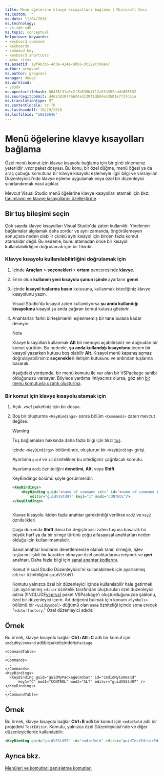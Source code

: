 ```yaml
---
title: Menü öğelerine klavye kısayolları bağlama | Microsoft Docs
ms.custom: ''
ms.date: 11/04/2016
ms.technology:
- vs-ide-sdk
ms.topic: conceptual
helpviewer_keywords:
- keyboard command
- keyboards
- command key
- keyboard shortcuts
- menu items
ms.assetid: 19f483b6-4d3e-424e-9d68-dc129c788e47
author: gregvanl
ms.author: gregvanl
manager: douge
ms.workload:
- vssdk
ms.openlocfilehash: 66436f31a0c2f3b895b4f12a5fb352eddf685632
ms.sourcegitcommit: d462dd10746624ad139f1db04edd501e7737d51e
ms.translationtype: MT
ms.contentlocale: tr-TR
ms.lasthandoff: 10/29/2018
ms.locfileid: "50219646"
---
```

# <a name="bind-keyboard-shortcuts-to-menu-items"></a>Menü öğelerine klavye kısayolları bağlama
Özel menü komut için klavye kısayolu bağlama için bir girdi eklemeniz yeterlidir *.vsct* paket dosyası. Bu konu, bir özel düğme, menü öğesi ya da araç çubuğu komutuna bir klavye kısayolu eşlemeyle ilgili bilgi ve varsayılan Düzenleyicisi'nde klavye eşleme uygulamak veya özel bir düzenleyici sınırlandırmak nasıl açıklar.  
  
 Mevcut Visual Studio menü öğelerine klavye kısayolları atamak için bkz: [tanımlayın ve klavye kısayollarını özelleştirme](../ide/identifying-and-customizing-keyboard-shortcuts-in-visual-studio.md).  
  
## <a name="choose-a-key-combination"></a>Bir tuş bileşimi seçin  
 Çok sayıda klavye kısayolları Visual Studio'da zaten kullanıldı. Yinelenen bağlamalar algılamak daha zordur ve aynı zamanda, öngörülemeyen sonuçlara neden olabilir çünkü aynı kısayol için birden fazla komut atamalıdır değil. Bu nedenle, bunu atamadan önce bir kısayol kullanılabilirliğini doğrulamak için bir fikirdir.  
  
### <a name="to-verify-the-availability-of-a-keyboard-shortcut"></a>Klavye kısayolu kullanılabilirliğini doğrulamak için  
  
1. İçinde **Araçları** > **seçenekleri** > **ortam** penceresinde **klavye**.  
  
2. Emin olun **kullanım yeni kısayolu şunun içinde** ayarlanır **genel**.  
  
3. İçinde **kısayol tuşlarına basın** kutusuna, kullanmak istediğiniz klavye kısayolunu yazın.  
  
    Visual Studio'da kısayol zaten kullanılıyorsa **şu anda kullandığı kısayolunu** kısayol şu anda çağıran komut kutusu gösterir.  
  
4. Anahtarları farklı birleşimlerini eşlenmemiş bir tane bulana kadar deneyin.  
  
   > [!NOTE]
   >  Klavye kısayolları kullanmak **Alt** bir menüyü açabilirsiniz ve doğrudan bir komut yürütün. Bu nedenle, **şu anda kullandığı kısayolunu** içeren bir kısayol yazarken kutusu boş olabilir **Alt**. Kısayol menü kapanış açmaz doğrulayabilirsiniz **seçenekleri** iletişim kutusunu ve ardından tuşlarına basarak.  
  
   Aşağıdaki yordamda, bir menü komutu ile var olan bir VSPackage sahibi olduğunuzu varsayar. Böylece yardıma ihtiyacınız olursa, göz atın [bir menü komutuyla uzantı oluşturma](../extensibility/creating-an-extension-with-a-menu-command.md).  
  
### <a name="to-assign-a-keyboard-shortcut-to-a-command"></a>Bir komut için klavye kısayolu atamak için  
  
1. Açık *.vsct* paketiniz için bir dosya.  
  
2. Boş bir oluşturma `<KeyBindings>` sonra bölüm `<Commands>` zaten mevcut değilse.  
  
   > [!WARNING]
   >  Tuş bağlamaları hakkında daha fazla bilgi için bkz: [tuş](../extensibility/keybinding-element.md).  
  
    İçinde `<KeyBindings>` bölümünde, oluşturun bir `<KeyBinding>` girişi.  
  
    Ayarlama `guid` ve `id` öznitelikler bu istediğiniz çağrılacak komutu.  
  
    Ayarlama `mod1` özniteliğini **denetimi**, **Alt**, veya **Shift**.  
  
    KeyBindings bölümü şöyle görünmelidir:  
  
   ```xml  
   <KeyBindings>  
       <KeyBinding guid="<name of command set>" id="<name of command id>"  
           editor="guidVSStd97" key1="1" mod1="CONTROL"/>  
   </KeyBindings>  
  
   ```  
  
   Klavye kısayolu ikiden fazla anahtar gerektirdiği verilirse `mod2` ve `key2` öznitelikleri.  
  
   Çoğu durumda **Shift** ikinci bir değiştiricisi zaten tuşuna basarak bir büyük harf ya da bir simge türünü çoğu alfasayısal anahtarları neden olduğu için kullanılmamalıdır.  
  
   Sanal anahtar kodlarını denetlemenize olanak tanır, örneğin, işlev tuşlarını ilişkili bir karakter olmayan özel anahtarlarına erişmek ve **geri** anahtarı. Daha fazla bilgi için [sanal anahtar kodlarını](https://docs.microsoft.com/windows/desktop/inputdev/virtual-key-codes).  
  
   Komut Visual Studio Düzenleyicisi'ni kullanabilmek için ayarlanmış `editor` özniteliğini `guidVSStd97`.  
  
   Komutu yalnızca özel bir düzenleyici içinde kullanılabilir hale getirmek için ayarlanmış `editor` öznitelik tarafından oluşturulan özel düzenleyici adına [!INCLUDE[vsprvs](../code-quality/includes/vsprvs_md.md)] paket VSPackage'ı oluşturduğunuzda şablonu, özel bir düzenleyici içerir. Ad değerini bulmak için konum `<Symbols>` bölümü bir `<GuidSymbol>` düğümü olan `name` özniteliği içinde sona erecek "`editorfactory`." Özel düzenleyici adıdır.  
  
## <a name="example"></a>Örnek  
 Bu örnek, klavye kısayolu bağlar **Ctrl**+**Alt**+**C** adlı bir komut için `cmdidMyCommand` adlıbirpaketiçinde`MyPackage`.  
  
```  
<CommandTable>  
. . .  
<Commands>  
. . .  
</Commands>  
<KeyBindings>  
  <KeyBinding guid="guidMyPackageCmdSet" id="cmdidMyCommand"   
      key1="C" mod1="CONTROL" mod2="ALT" editor="guidVSStd97" />  
</KeyBindings>  
. . .  
</CommandTable>  
```  
  
## <a name="example"></a>Örnek  
 Bu örnek, klavye kısayolu bağlar **Ctrl**+**B** adlı bir komut için `cmdidBold` adlı bir projedeki `TestEditor`. Komutu, yalnızca özel Düzenleyicisi'nde ve diğer düzenleyicilerde kullanılabilir.  
  
```xml  
<KeyBinding guid="guidVSStd97" id="cmdidBold" editor="guidTestEditorEditorFactory" key1="B" mod1="Control" />  
```  
  
## <a name="see-also"></a>Ayrıca bkz.  
 [Menüleri ve komutlari genişletme komutları](../extensibility/extending-menus-and-commands.md)